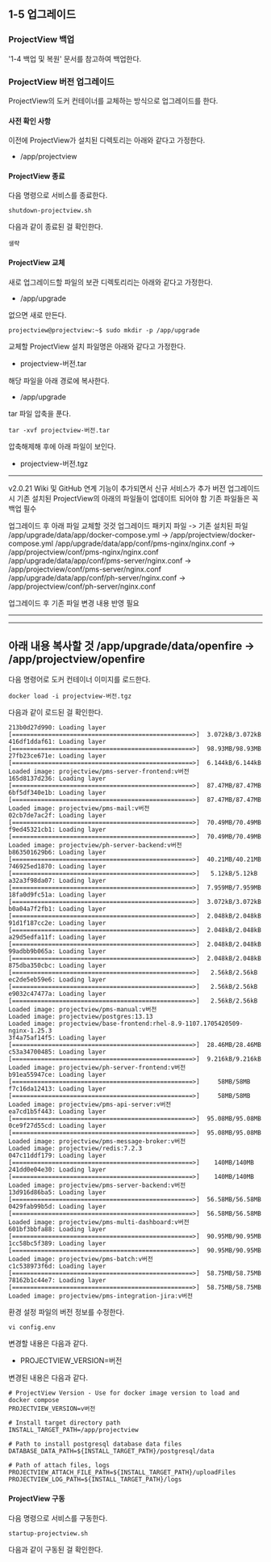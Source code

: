 ## 1-5 업그레이드


### ProjectView 백업
'1-4 백업 및 복원' 문서를 참고하여 백업한다.

### ProjectView 버전 업그레이드
ProjectView의 도커 컨테이너를 교체하는 방식으로 업그레이드를 한다.

#### 사전 확인 사항
이전에 ProjectView가 설치된 디렉토리는 아래와 같다고 가정한다.

* /app/projectview



#### ProjectView 종료

다음 명령으로 서비스를 종료한다.
```
shutdown-projectview.sh
```

다음과 같이 종료된 걸 확인한다.
```
샐략
```

#### ProjectView 교체

새로 업그레이드할 파일의 보관 디렉토리리는 아래와 같다고 가정한다.

* /app/upgrade

없으면 새로 만든다.
```
projectview@projectview:~$ sudo mkdir -p /app/upgrade
```

교체할 ProjectView 설치 파일명은 아래와 같다고 가정한다.

* projectview-버전.tar

해당 파일을 아래 경로에 복사한다. 

* /app/upgrade


tar 파일 압축을 푼다.

```
tar -xvf projectview-버전.tar

```

압축해제해 후에 아래 파일이 보인다.

* projectview-버전.tgz

---
v2.0.21
Wiki 및 GitHub 연계 기능이 추가되면서 신규 서비스가 추가
버전 업그레이드 시 기존 설치된 ProjectView의 아래의 파일들이 업데이트 되어야 함
기존 파일들은 꼭 백업 필수


업그레이드 후 아래 파일 교체할 것것
업그레이드 패키지 파일 -> 기존 설치된 파일
/app/upgrade/data/app/docker-compose.yml -> /app/projectview/docker-compose.yml
/app/upgrade/data/app/conf/pms-nginx/nginx.conf -> /app/projectview/conf/pms-nginx/nginx.conf
/app/upgrade/data/app/conf/pms-server/nginx.conf -> /app/projectview/conf/pms-server/nginx.conf
/app/upgrade/data/app/conf/ph-server/nginx.conf -> /app/projectview/conf/ph-server/nginx.conf

업그레이드 후 기존 파일 변경 내용 반영 필요

---

---
아래 내용 복사할 것
/app/upgrade/data/openfire -> /app/projectview/openfire
---



다음 명령어로 도커 컨테이너 이미지를 로드한다.
```
docker load -i projectview-버전.tgz
```

다음과 같이 로드된 걸 확인한다.
```
213b0d27d990: Loading layer [==================================================>]  3.072kB/3.072kB
416df1ddaf61: Loading layer [==================================================>]  98.93MB/98.93MB
27fb23ce671e: Loading layer [==================================================>]  6.144kB/6.144kB
Loaded image: projectview/pms-server-frontend:v버전
165d8137d236: Loading layer [==================================================>]  87.47MB/87.47MB
6bf5df340e1b: Loading layer [==================================================>]  87.47MB/87.47MB
Loaded image: projectview/pms-mail:v버전
02cb7de7ac2f: Loading layer [==================================================>]  70.49MB/70.49MB
f9ed45321cb1: Loading layer [==================================================>]  70.49MB/70.49MB
Loaded image: projectview/ph-server-backend:v버전
b863501629b6: Loading layer [==================================================>]  40.21MB/40.21MB
746925ed1870: Loading layer [==================================================>]   5.12kB/5.12kB
a32a3f98da07: Loading layer [==================================================>]  7.959MB/7.959MB
18fa0d9fc51a: Loading layer [==================================================>]  3.072kB/3.072kB
b0a04a7f2fb1: Loading layer [==================================================>]  2.048kB/2.048kB
91d1f187cc2e: Loading layer [==================================================>]  2.048kB/2.048kB
a29d5edfa11f: Loading layer [==================================================>]  2.048kB/2.048kB
99adbb9b065a: Loading layer [==================================================>]  2.048kB/2.048kB
875dba350cbc: Loading layer [==================================================>]   2.56kB/2.56kB
ec2de5eb59e6: Loading layer [==================================================>]   2.56kB/2.56kB
e9032c47477a: Loading layer [==================================================>]   2.56kB/2.56kB
Loaded image: projectview/pms-manual:v버전
Loaded image: projectview/postgres:13.13
Loaded image: projectview/base-frontend:rhel-8.9-1107.1705420509-nginx-1.25.3
3f4a75af14f5: Loading layer [==================================================>]  28.46MB/28.46MB
c53a34700485: Loading layer [==================================================>]  9.216kB/9.216kB
Loaded image: projectview/ph-server-frontend:v버전
b91ea55947ce: Loading layer [==================================================>]     58MB/58MB
f7c16da12413: Loading layer [==================================================>]     58MB/58MB
Loaded image: projectview/pms-api-server:v버전
ea7cd1b5f443: Loading layer [==================================================>]  95.08MB/95.08MB
0ce9f27d55cd: Loading layer [==================================================>]  95.08MB/95.08MB
Loaded image: projectview/pms-message-broker:v버전
Loaded image: projectview/redis:7.2.3
047c11ddf179: Loading layer [==================================================>]    140MB/140MB
241dd0e04e30: Loading layer [==================================================>]    140MB/140MB
Loaded image: projectview/pms-server-backend:v버전
13d916d86ba5: Loading layer [==================================================>]  56.58MB/56.58MB
0429fab99b5d: Loading layer [==================================================>]  56.58MB/56.58MB
Loaded image: projectview/pms-multi-dashboard:v버전
601bf3bbfa88: Loading layer [==================================================>]  90.95MB/90.95MB
1cc58bc5f389: Loading layer [==================================================>]  90.95MB/90.95MB
Loaded image: projectview/pms-batch:v버전
c1c538973f6d: Loading layer [==================================================>]  58.75MB/58.75MB
78162b1c44e7: Loading layer [==================================================>]  58.75MB/58.75MB
Loaded image: projectview/pms-integration-jira:v버전

```

환경 설정 파일의 버전 정보를 수정한다.
```
vi config.env
```

변경할 내용은 다음과 같다.

* PROJECTVIEW_VERSION=버전

변경된 내용은 다음과 같다.

```
# ProjectView Version - Use for docker image version to load and docker compose
PROJECTVIEW_VERSION=v버전

# Install target directory path
INSTALL_TARGET_PATH=/app/projectview

# Path to install postgresql database data files
DATABASE_DATA_PATH=${INSTALL_TARGET_PATH}/postgresql/data

# Path of attach files, logs
PROJECTVIEW_ATTACH_FILE_PATH=${INSTALL_TARGET_PATH}/uploadFiles
PROJECTVIEW_LOG_PATH=${INSTALL_TARGET_PATH}/logs

```



#### ProjectView 구동
다음 명령으로 서비스를 구동한다.
```
startup-projectview.sh
```

다음과 같이 구동된 걸 확인한다.
```
```